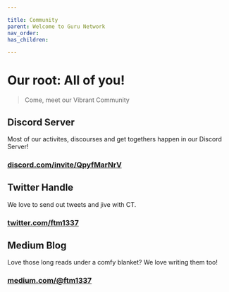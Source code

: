 ```yaml
---

title: Community
parent: Welcome to Guru Network
nav_order:
has_children:

---
```


# Our root: All of you!
> Come, meet our Vibrant Community

## Discord Server
Most of our activites, discourses and get togethers happen in our Discord Server!
### [discord.com/invite/QpyfMarNrV](https://discord.com/invite/QpyfMarNrV)

## Twitter Handle
We love to send out tweets and jive with CT.
### [twitter.com/ftm1337](https://twitter.com/ftm1337)

## Medium Blog
Love those long reads under a comfy blanket? We love writing them too!
### [medium.com/@ftm1337](https://medium.com/@ftm1337)